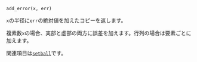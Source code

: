 ```
add_error(x, err)
```

`x`の半径に`err`の絶対値を加えたコピーを返します。

複素数`x`の場合、実部と虚部の両方に誤差を加えます。行列の場合は要素ごとに加えます。

関連項目は[`setball`](@ref)です。
